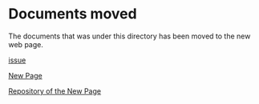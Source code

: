 # Documents moved
The documents that was under this directory has been moved to the new web page.

[issue](https://github.com/aiscript-dev/aiscript/issues/804)

[New Page](https://aiscript-dev.github.io/ja/)

[Repository of the New Page](https://github.com/aiscript-dev/aiscript-dev.github.iohttps://aiscript-dev.github.io/ja/)
